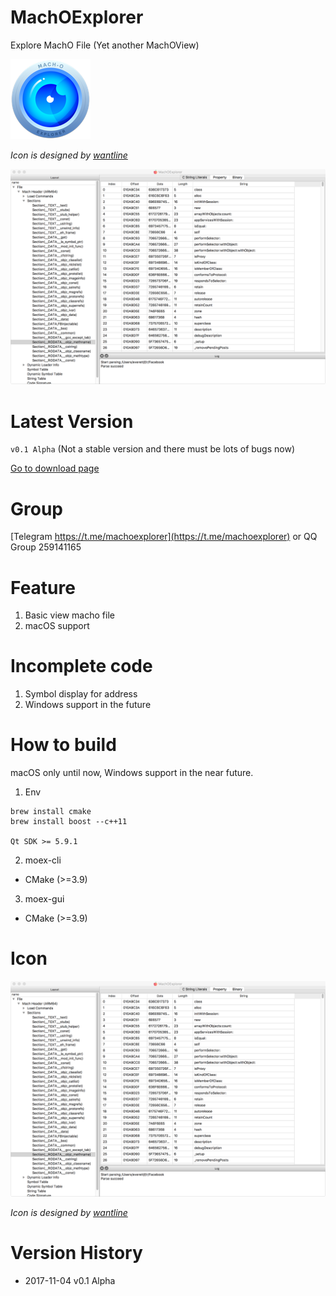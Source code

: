# MachOExplorer

Explore MachO File (Yet another MachOView)

![MachOExplorerIcon](image/machoexplorer-small.png)

*Icon is designed by [wantline](https://weibo.com/wantline)*

![MachOExplorer](image/screenshot.png)

# Latest Version

`v0.1 Alpha` (Not a stable version and there must be lots of bugs now)

[Go to download page](https://github.com/everettjf/MachOExplorer/releases)

# Group

[Telegram https://t.me/machoexplorer](https://t.me/machoexplorer) or QQ Group 259141165

# Feature

1. Basic view macho file
2. macOS support

# Incomplete code

1. Symbol display for address
2. Windows support in the future

# How to build 

macOS only until now, Windows support in the near future.

1. Env

```
brew install cmake
brew install boost --c++11

Qt SDK >= 5.9.1
```

2. moex-cli

- CMake (>=3.9)

3. moex-gui

- CMake (>=3.9)

# Icon

![MachOExplorer](image/screenshot.png)

*Icon is designed by [wantline](https://weibo.com/wantline)*


# Version History

- 2017-11-04 v0.1 Alpha
